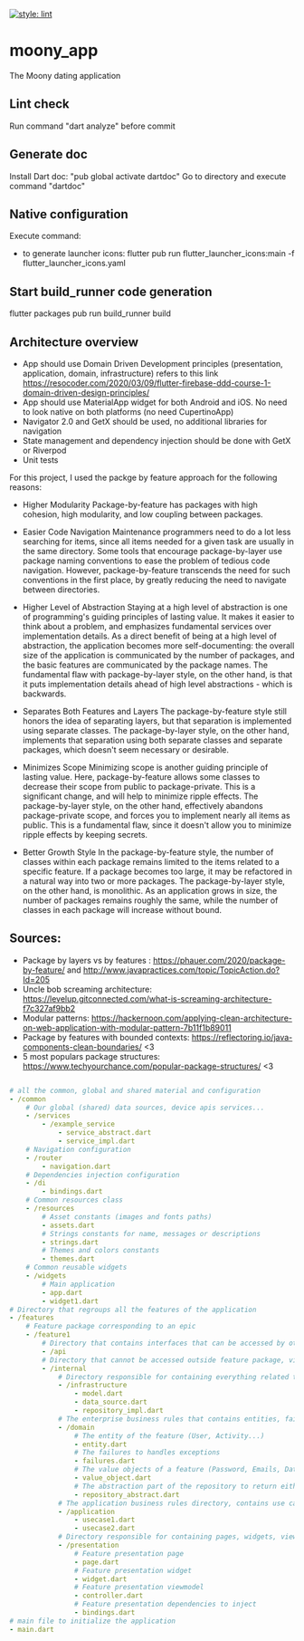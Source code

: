 [![style: lint](https://img.shields.io/badge/style-lint-4BC0F5.svg)](https://pub.flutter-io.cn/packages/lint)

# moony_app

The Moony dating application

## Lint check

Run command  "dart analyze" before commit

## Generate doc

Install Dart doc: "pub global activate dartdoc"
Go to directory and execute command "dartdoc"

## Native configuration

Execute command:
- to generate launcher icons: flutter pub run flutter_launcher_icons:main -f flutter_launcher_icons.yaml

## Start build_runner code generation
flutter packages pub run build_runner build

## Architecture overview
- App should use Domain Driven Development principles (presentation, application, domain, infrastructure) refers to this link https://resocoder.com/2020/03/09/flutter-firebase-ddd-course-1-domain-driven-design-principles/
- App should use MaterialApp widget for both Android and iOS. No need to look native on both platforms (no need CupertinoApp)
- Navigator 2.0 and GetX should be used, no additional libraries for navigation
- State management and dependency injection should be done with GetX or Riverpod
- Unit tests

For this project, I used the packge by feature approach for the following reasons:

- Higher Modularity
Package-by-feature has packages with high cohesion, high modularity, and low coupling between packages.

- Easier Code Navigation
Maintenance programmers need to do a lot less searching for items, since all items needed for a given task are usually in the same directory. Some tools that encourage package-by-layer use package naming conventions to ease the problem of tedious code navigation. However, package-by-feature transcends the need for such conventions in the first place, by greatly reducing the need to navigate between directories.

- Higher Level of Abstraction
Staying at a high level of abstraction is one of programming's guiding principles of lasting value. It makes it easier to think about a problem, and emphasizes fundamental services over implementation details. As a direct benefit of being at a high level of abstraction, the application becomes more self-documenting: the overall size of the application is communicated by the number of packages, and the basic features are communicated by the package names. The fundamental flaw with package-by-layer style, on the other hand, is that it puts implementation details ahead of high level abstractions - which is backwards.

- Separates Both Features and Layers
The package-by-feature style still honors the idea of separating layers, but that separation is implemented using separate classes. The package-by-layer style, on the other hand, implements that separation using both separate classes and separate packages, which doesn't seem necessary or desirable.

- Minimizes Scope
Minimizing scope is another guiding principle of lasting value. Here, package-by-feature allows some classes to decrease their scope from public to package-private. This is a significant change, and will help to minimize ripple effects. The package-by-layer style, on the other hand, effectively abandons package-private scope, and forces you to implement nearly all items as public. This is a fundamental flaw, since it doesn't allow you to minimize ripple effects by keeping secrets.

- Better Growth Style
In the package-by-feature style, the number of classes within each package remains limited to the items related to a specific feature. If a package becomes too large, it may be refactored in a natural way into two or more packages. The package-by-layer style, on the other hand, is monolithic. As an application grows in size, the number of packages remains roughly the same, while the number of classes in each package will increase without bound.

## Sources: 

- Package by layers vs by features : https://phauer.com/2020/package-by-feature/ and http://www.javapractices.com/topic/TopicAction.do?Id=205
- Uncle bob screaming architecture: https://levelup.gitconnected.com/what-is-screaming-architecture-f7c327af9bb2
- Modular patterns: https://hackernoon.com/applying-clean-architecture-on-web-application-with-modular-pattern-7b11f1b89011
- Package by features with bounded contexts: https://reflectoring.io/java-components-clean-boundaries/ <3
- 5 most populars package structures: https://www.techyourchance.com/popular-package-structures/ <3

```yaml

# all the common, global and shared material and configuration
- /common
    # Our global (shared) data sources, device apis services...
    - /services
        - /example_service
            - service_abstract.dart
            - service_impl.dart
    # Navigation configuration
    - /router
        - navigation.dart
    # Dependencies injection configuration
    - /di
        - bindings.dart
    # Common resources class
    - /resources
        # Asset constants (images and fonts paths)
        - assets.dart
        # Strings constants for name, messages or descriptions
        - strings.dart
        # Themes and colors constants
        - themes.dart
    # Common reusable widgets
    - /widgets
        # Main application
        - app.dart
        - widget1.dart
# Directory that regroups all the features of the application
- /features
    # Feature package corresponding to an epic
    - /feature1
        # Directory that contains interfaces that can be accessed by others features (optional)
        - /api
        # Directory that cannot be accessed outside feature package, visibility package protected (in case of no sub-feature folders)
        - /internal
            # Directory responsible for containing everything related to external services like databases, remote services, device apis, data providers  of a feature
            - /infrastructure
                - model.dart
                - data_source.dart
                - repository_impl.dart
            # The enterprise business rules that contains entities, failures, validated objects and repositories abstractions of a feature
            - /domain
                # The entity of the feature (User, Activity...)
                - entity.dart
                # The failures to handles exceptions
                - failures.dart
                # The value objects of a feature (Password, Emails, Date...), does not contains ids
                - value_object.dart
                # The abstraction part of the repository to return either a failure or an entity the the above layer
                - repository_abstract.dart
            # The application business rules directory, contains use cases  of a feature
            - /application
                - usecase1.dart
                - usecase2.dart
            # Directory responsible for containing pages, widgets, viewmodels of a feature
            - /presentation
                # Feature presentation page
                - page.dart
                # Feature presentation widget
                - widget.dart
                # Feature presentation viewmodel
                - controller.dart
                # Feature presentation dependencies to inject
                - bindings.dart
# main file to initialize the application
- main.dart

```

